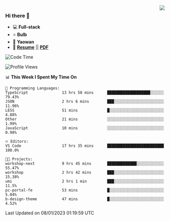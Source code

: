 <img align="right" src="https://github-readme-stats.vercel.app/api?username=LolipopJ&show_icons=true&count_private=true&hide_title=true&include_all_commits=true&theme=vue">

### Hi there 👋

- :computer: **Full-stack**
- :star: **Bulb**
- :pill: **Yaowan**
- :milky_way: [**Resume**](https://lolipopj.github.io/resume/) || [**PDF**](https://cdn.jsdelivr.net/gh/lolipopj/resume/export/resume-en.pdf)

<!--START_SECTION:waka-->
![Code Time](http://img.shields.io/badge/Code%20Time-830%20hrs%2024%20mins-blue)

![Profile Views](http://img.shields.io/badge/Profile%20Views-14-blue)

📊 **This Week I Spent My Time On** 

```text
💬 Programming Languages: 
TypeScript               13 hrs 58 mins      ███████████████████░░░░░░   79.43% 
JSON                     2 hrs 6 mins        ███░░░░░░░░░░░░░░░░░░░░░░   11.96% 
LESS                     51 mins             █░░░░░░░░░░░░░░░░░░░░░░░░   4.88% 
Other                    21 mins             ░░░░░░░░░░░░░░░░░░░░░░░░░   1.99% 
JavaScript               10 mins             ░░░░░░░░░░░░░░░░░░░░░░░░░   0.98%

🔥 Editors: 
VS Code                  17 hrs 35 mins      █████████████████████████   100.0%

🐱‍💻 Projects: 
workshop-next            9 hrs 45 mins       █████████████░░░░░░░░░░░░   55.47% 
workshop                 2 hrs 42 mins       ███░░░░░░░░░░░░░░░░░░░░░░   15.38% 
umi                      2 hrs 1 min         ███░░░░░░░░░░░░░░░░░░░░░░   11.5% 
pc-portal-fe             53 mins             █░░░░░░░░░░░░░░░░░░░░░░░░   5.04% 
b-design-theme           47 mins             █░░░░░░░░░░░░░░░░░░░░░░░░   4.52%

```


 Last Updated on 08/01/2023 01:19:59 UTC
<!--END_SECTION:waka-->
